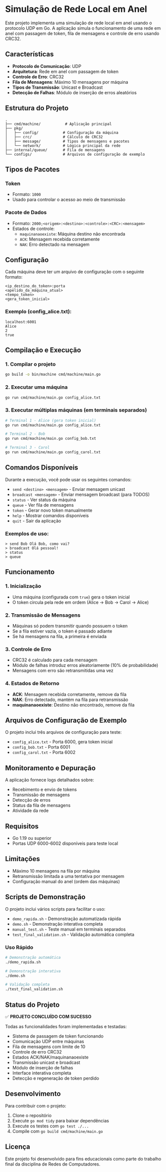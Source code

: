 # Simulação de Rede Local em Anel

Este projeto implementa uma simulação de rede local em anel usando o protocolo UDP em Go. A aplicação simula o funcionamento de uma rede em anel com passagem de token, fila de mensagens e controle de erro usando CRC32.

## Características

- **Protocolo de Comunicação**: UDP
- **Arquitetura**: Rede em anel com passagem de token
- **Controle de Erro**: CRC32
- **Fila de Mensagens**: Máximo 10 mensagens por máquina
- **Tipos de Transmissão**: Unicast e Broadcast
- **Detecção de Falhas**: Módulo de inserção de erros aleatórios

## Estrutura do Projeto

```
.
├── cmd/machine/           # Aplicação principal
├── pkg/
│   ├── config/           # Configuração da máquina
│   ├── crc/              # Cálculo de CRC32
│   ├── message/          # Tipos de mensagens e pacotes
│   └── network/          # Lógica principal da rede
├── internal/queue/       # Fila de mensagens
└── configs/              # Arquivos de configuração de exemplo
```

## Tipos de Pacotes

### Token
- Formato: `1000`
- Usado para controlar o acesso ao meio de transmissão

### Pacote de Dados
- Formato: `2000;<origem>:<destino>:<controle>:<CRC>:<mensagem>`
- Estados de controle:
  - `maquinanaoexiste`: Máquina destino não encontrada
  - `ACK`: Mensagem recebida corretamente
  - `NAK`: Erro detectado na mensagem

## Configuração

Cada máquina deve ter um arquivo de configuração com o seguinte formato:

```
<ip_destino_do_token>:porta
<apelido_da_máquina_atual>
<tempo_token>
<gera_token_inicial>
```

### Exemplo (config_alice.txt):
```
localhost:6001
Alice
2
true
```

## Compilação e Execução

### 1. Compilar o projeto
```bash
go build -o bin/machine cmd/machine/main.go
```

### 2. Executar uma máquina
```bash
go run cmd/machine/main.go config_alice.txt
```

### 3. Executar múltiplas máquinas (em terminais separados)
```bash
# Terminal 1 - Alice (gera token inicial)
go run cmd/machine/main.go config_alice.txt

# Terminal 2 - Bob
go run cmd/machine/main.go config_bob.txt

# Terminal 3 - Carol
go run cmd/machine/main.go config_carol.txt
```

## Comandos Disponíveis

Durante a execução, você pode usar os seguintes comandos:

- `send <destino> <mensagem>` - Enviar mensagem unicast
- `broadcast <mensagem>` - Enviar mensagem broadcast (para TODOS)
- `status` - Ver status da máquina
- `queue` - Ver fila de mensagens
- `token` - Gerar novo token manualmente
- `help` - Mostrar comandos disponíveis
- `quit` - Sair da aplicação

### Exemplos de uso:
```
> send Bob Olá Bob, como vai?
> broadcast Olá pessoal!
> status
> queue
```

## Funcionamento

### 1. Inicialização
- Uma máquina (configurada com `true`) gera o token inicial
- O token circula pela rede em ordem (Alice → Bob → Carol → Alice)

### 2. Transmissão de Mensagens
- Máquinas só podem transmitir quando possuem o token
- Se a fila estiver vazia, o token é passado adiante
- Se há mensagens na fila, a primeira é enviada

### 3. Controle de Erro
- CRC32 é calculado para cada mensagem
- Módulo de falhas introduz erros aleatoriamente (10% de probabilidade)
- Mensagens com erro são retransmitidas uma vez

### 4. Estados de Retorno
- **ACK**: Mensagem recebida corretamente, remove da fila
- **NAK**: Erro detectado, mantém na fila para retransmissão
- **maquinanaoexiste**: Destino não encontrado, remove da fila

## Arquivos de Configuração de Exemplo

O projeto inclui três arquivos de configuração para teste:

- `config_alice.txt` - Porta 6000, gera token inicial
- `config_bob.txt` - Porta 6001
- `config_carol.txt` - Porta 6002

## Monitoramento e Depuração

A aplicação fornece logs detalhados sobre:
- Recebimento e envio de tokens
- Transmissão de mensagens
- Detecção de erros
- Status da fila de mensagens
- Atividade da rede

## Requisitos

- Go 1.19 ou superior
- Portas UDP 6000-6002 disponíveis para teste local

## Limitações

- Máximo 10 mensagens na fila por máquina
- Retransmissão limitada a uma tentativa por mensagem
- Configuração manual do anel (ordem das máquinas)

## Scripts de Demonstração

O projeto inclui vários scripts para facilitar o uso:

- `demo_rapida.sh` - Demonstração automatizada rápida
- `demo.sh` - Demonstração interativa completa
- `manual_test.sh` - Teste manual em terminais separados
- `test_final_validation.sh` - Validação automática completa

### Uso Rápido
```bash
# Demonstração automática
./demo_rapida.sh

# Demonstração interativa
./demo.sh

# Validação completa
./test_final_validation.sh
```

## Status do Projeto

✅ **PROJETO CONCLUÍDO COM SUCESSO**

Todas as funcionalidades foram implementadas e testadas:
- Sistema de passagem de token funcionando
- Comunicação UDP entre máquinas
- Fila de mensagens com limite de 10
- Controle de erro CRC32
- Estados ACK/NAK/maquinanaoexiste
- Transmissão unicast e broadcast
- Módulo de inserção de falhas
- Interface interativa completa
- Detecção e regeneração de token perdido

## Desenvolvimento

Para contribuir com o projeto:

1. Clone o repositório
2. Execute `go mod tidy` para baixar dependências
3. Execute os testes com `go test ./...`
4. Compile com `go build cmd/machine/main.go`

## Licença

Este projeto foi desenvolvido para fins educacionais como parte do trabalho final da disciplina de Redes de Computadores.
